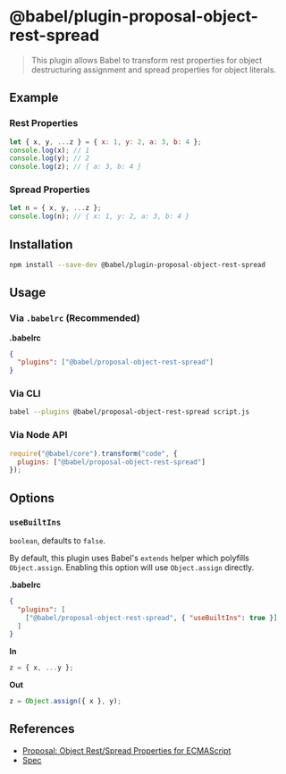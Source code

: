 # @babel/plugin-proposal-object-rest-spread

> This plugin allows Babel to transform rest properties for object destructuring assignment and spread properties for object literals.

## Example

### Rest Properties

```js
let { x, y, ...z } = { x: 1, y: 2, a: 3, b: 4 };
console.log(x); // 1
console.log(y); // 2
console.log(z); // { a: 3, b: 4 }
```

### Spread Properties

```js
let n = { x, y, ...z };
console.log(n); // { x: 1, y: 2, a: 3, b: 4 }
```

## Installation

```sh
npm install --save-dev @babel/plugin-proposal-object-rest-spread
```

## Usage

### Via `.babelrc` (Recommended)

**.babelrc**

```json
{
  "plugins": ["@babel/proposal-object-rest-spread"]
}
```

### Via CLI

```sh
babel --plugins @babel/proposal-object-rest-spread script.js
```

### Via Node API

```javascript
require("@babel/core").transform("code", {
  plugins: ["@babel/proposal-object-rest-spread"]
});
```

## Options

### `useBuiltIns`

`boolean`, defaults to `false`.

By default, this plugin uses Babel's `extends` helper which polyfills `Object.assign`. Enabling this option will use `Object.assign` directly.

**.babelrc**

```json
{
  "plugins": [
    ["@babel/proposal-object-rest-spread", { "useBuiltIns": true }]
  ]
}
```

**In**

```js
z = { x, ...y };
```

**Out**

```js
z = Object.assign({ x }, y);
```

## References

* [Proposal: Object Rest/Spread Properties for ECMAScript](https://github.com/sebmarkbage/ecmascript-rest-spread)
* [Spec](http://sebmarkbage.github.io/ecmascript-rest-spread)
